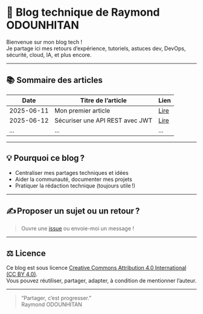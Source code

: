 # 📝 Blog technique de Raymond ODOUNHITAN

Bienvenue sur mon blog tech !  
Je partage ici mes retours d’expérience, tutoriels, astuces dev, DevOps, sécurité, cloud, IA, et plus encore.

---

## 📚 Sommaire des articles

| Date       | Titre de l’article                      | Lien                                 |
|------------|-----------------------------------------|--------------------------------------|
| 2025-06-11 | Mon premier article                     | [Lire](posts/2025-06-11-premier-article.md) |
| 2025-06-12 | Sécuriser une API REST avec JWT         | [Lire](posts/2025-06-12-securite-web.md)   |
| ...        | ...                                     | ...                                  |

---

## 💡 Pourquoi ce blog ?

- Centraliser mes partages techniques et idées
- Aider la communauté, documenter mes projets
- Pratiquer la rédaction technique (toujours utile !)

---

## ✍️ Proposer un sujet ou un retour ?

> Ouvre une [issue](https://github.com/raymond-odounhitan2000/blog/issues) ou envoie-moi un message !

---

## ⚖️ Licence

Ce blog est sous licence [Creative Commons Attribution 4.0 International (CC BY 4.0)](https://creativecommons.org/licenses/by/4.0/).  
Vous pouvez réutiliser, partager, adapter, à condition de mentionner l’auteur.

---

> “Partager, c’est progresser.”  
> Raymond ODOUNHITAN
